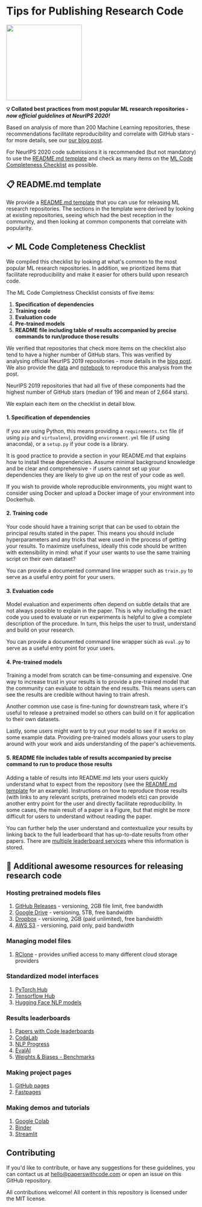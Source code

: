 # Tips for Publishing Research Code

<img src="https://upload.wikimedia.org/wikipedia/en/thumb/0/08/Logo_for_Conference_on_Neural_Information_Processing_Systems.svg/1200px-Logo_for_Conference_on_Neural_Information_Processing_Systems.svg.png" width=200>

**💡 Collated best practices from most popular ML research repositories - *now official guidelines at NeurIPS 2020!*** 

Based on analysis of more than 200 Machine Learning repositories, these recommendations facilitate reproducibility and correlate with GitHub stars - for more details, see our [our blog post](https://medium.com/paperswithcode/ml-code-completeness-checklist-e9127b168501). 

For NeurIPS 2020 code submissions it is recommended (but not mandatory) to use the [README.md template](#readmemd-template) and check as many items on the [ML Code Completeness Checklist](#ml-code-completeness-checklist) as possible. 

## 📋 README.md template

We provide a [README.md template](templates/README.md) that you can use for releasing ML research repositories. The sections in the template were derived by looking at existing repositories, seeing which had the best reception in the community, and then looking at common components that correlate with popularity.

## ✓ ML Code Completeness Checklist

We compiled this checklist by looking at what's common to the most popular ML research repositories. In addition, we prioritized items that facilitate reproducibility and make it easier for others build upon research code.

The ML Code Completness Checklist consists of five items:

1. **Specification of dependencies**
2. **Training code** 
3. **Evaluation code**
4. **Pre-trained models**
5. **README file including table of results accompanied by precise commands to run/produce those results**

We verified that repositories that check more items on the checklist also tend to have a higher number of GitHub stars. This was verified by analysing official NeurIPS 2019 repositories - more details in the [blog post](https://medium.com/paperswithcode/ml-code-completeness-checklist-e9127b168501). We also provide the [data](notebooks/code_checklist-neurips2019.csv) and [notebook](notebooks/code_checklist-analysis.pdf) to reproduce this analysis from the post. 

NeurIPS 2019 repositories that had all five of these components had the highest number of GitHub stars (median of 196 and mean of 2,664 stars). 

We explain each item on the checklist in detail blow. 

#### 1. Specification of dependencies

If you are using Python, this means providing a `requirements.txt` file (if using `pip` and `virtualenv`), providing `environment.yml` file (if using anaconda), or a `setup.py` if your code is a library. 

It is good practice to provide a section in your README.md that explains how to install these dependencies. Assume minimal background knowledge and be clear and comprehensive - if users cannot set up your dependencies they are likely to give up on the rest of your code as well. 

If you wish to provide whole reproducible environments, you might want to consider using Docker and upload a Docker image of your environment into Dockerhub. 

#### 2. Training code

Your code should have a training script that can be used to obtain the principal results stated in the paper. This means you should include hyperparameters and any tricks that were used in the process of getting your results. To maximize usefulness, ideally this code should be written with extensibility in mind: what if your user wants to use the same training script on their own dataset?

You can provide a documented command line wrapper such as `train.py` to serve as a useful entry point for your users. 

#### 3. Evaluation code

Model evaluation and experiments often depend on subtle details that are not always possible to explain in the paper. This is why including the exact code you used to evaluate or run experiments is helpful to give a complete description of the procedure. In turn, this helps the user to trust, understand and build on your research.

You can provide a documented command line wrapper such as `eval.py` to serve as a useful entry point for your users.

#### 4. Pre-trained models

Training a model from scratch can be time-consuming and expensive. One way to increase trust in your results is to provide a pre-trained model that the community can evaluate to obtain the end results. This means users can see the results are credible without having to train afresh.

Another common use case is fine-tuning for downstream task, where it's useful to release a pretrained model so others can build on it for application to their own datasets.

Lastly, some users might want to try out your model to see if it works on some example data. Providing pre-trained models allows your users to play around with your work and aids understanding of the paper's achievements.

#### 5. README file includes table of results accompanied by precise command to run to produce those results

Adding a table of results into README.md lets your users quickly understand what to expect from the repository (see the [README.md template](templates/README.md) for an example). Instructions on how to reproduce those results (with links to any relevant scripts, pretrained models etc) can provide another entry point for the user and directly facilitate reproducibility. In some cases, the main result of a paper is a Figure, but that might be more difficult for users to understand without reading the paper. 

You can further help the user understand and contextualize your results by linking back to the full leaderboard that has up-to-date results from other papers. There are [multiple leaderboard services](#results-leaderboards) where this information is stored.  

## 🎉 Additional awesome resources for releasing research code

### Hosting pretrained models files

1. [GitHub Releases](https://help.github.com/en/github/administering-a-repository/managing-releases-in-a-repository) - versioning, 2GB file limit, free bandwidth
2. [Google Drive](https://drive.google.com) - versioning, 5TB, free bandwidth
3. [Dropbox](https://dropbox.com) - versioning, 2GB (paid unlimited), free bandwidth
4. [AWS S3](https://aws.amazon.com/s3/) - versioning, paid only, paid bandwidth
 
### Managing model files

1. [RClone](https://rclone.org/) - provides unified access to many different cloud storage providers

### Standardized model interfaces

1. [PyTorch Hub](https://pytorch.org/hub/)
2. [Tensorflow Hub](https://www.tensorflow.org/hub)
3. [Hugging Face NLP models](https://huggingface.co/models)

### Results leaderboards

1. [Papers with Code leaderboards](https://paperswithcode.com/sota)
2. [CodaLab](https://competitions.codalab.org/)
3. [NLP Progress](https://nlpprogress.com/)
4. [EvalAI](https://evalai.cloudcv.org/)
5. [Weights & Biases - Benchmarks](https://www.wandb.com/benchmarks)

### Making project pages

1. [GitHub pages](https://pages.github.com/)
2. [Fastpages](https://github.com/fastai/fastpages)

### Making demos and tutorials

1. [Google Colab](https://colab.research.google.com/)
2. [Binder](https://mybinder.org/)
3. [Streamlit](https://github.com/streamlit/streamlit)

## Contributing

If you'd like to contribute, or have any suggestions for these guidelines, you can contact us at hello@paperswithcode.com or open an issue on this GitHub repository. 

All contributions welcome! All content in this repository is licensed under the MIT license.

